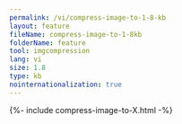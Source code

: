 ```yaml
---
permalink: /vi/compress-image-to-1-8-kb
layout: feature
fileName: compress-image-to-1-8kb
folderName: feature
tool: imgcompression
lang: vi
size: 1.8
type: kb
nointernationalization: true
---
```

{%- include compress-image-to-X.html -%}
      